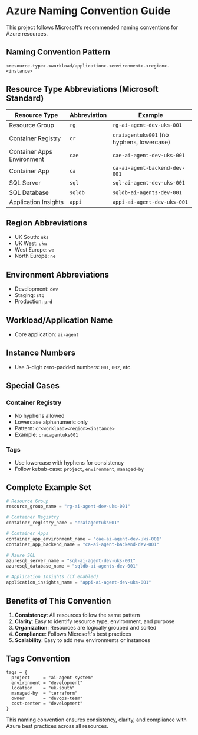 # Azure Naming Convention Guide

This project follows Microsoft's recommended naming conventions for Azure resources.

## Naming Convention Pattern
```
<resource-type>-<workload/application>-<environment>-<region>-<instance>
```

## Resource Type Abbreviations (Microsoft Standard)

| Resource Type | Abbreviation | Example |
|---------------|-------------|---------|
| Resource Group | `rg` | `rg-ai-agent-dev-uks-001` |
| Container Registry | `cr` | `craiagentuks001` (no hyphens, lowercase) |
| Container Apps Environment | `cae` | `cae-ai-agent-dev-uks-001` |
| Container App | `ca` | `ca-ai-agent-backend-dev-001` |
| SQL Server | `sql` | `sql-ai-agent-dev-uks-001` |
| SQL Database | `sqldb` | `sqldb-ai-agents-dev-001` |
| Application Insights | `appi` | `appi-ai-agent-dev-uks-001` |

## Region Abbreviations
- UK South: `uks`
- UK West: `ukw`
- West Europe: `we`
- North Europe: `ne`

## Environment Abbreviations
- Development: `dev`
- Staging: `stg`
- Production: `prd`

## Workload/Application Name
- Core application: `ai-agent`

## Instance Numbers
- Use 3-digit zero-padded numbers: `001`, `002`, etc.

## Special Cases

### Container Registry
- No hyphens allowed
- Lowercase alphanumeric only
- Pattern: `cr<workload><region><instance>`
- Example: `craiagentuks001`

### Tags
- Use lowercase with hyphens for consistency
- Follow kebab-case: `project`, `environment`, `managed-by`

## Complete Example Set

```terraform
# Resource Group
resource_group_name = "rg-ai-agent-dev-uks-001"

# Container Registry  
container_registry_name = "craiagentuks001"

# Container Apps
container_app_environment_name = "cae-ai-agent-dev-uks-001"
container_app_backend_name = "ca-ai-agent-backend-dev-001"

# Azure SQL
azuresql_server_name = "sql-ai-agent-dev-uks-001"
azuresql_database_name = "sqldb-ai-agents-dev-001"

# Application Insights (if enabled)
application_insights_name = "appi-ai-agent-dev-uks-001"
```

## Benefits of This Convention

1. **Consistency**: All resources follow the same pattern
2. **Clarity**: Easy to identify resource type, environment, and purpose
3. **Organization**: Resources are logically grouped and sorted
4. **Compliance**: Follows Microsoft's best practices
5. **Scalability**: Easy to add new environments or instances

## Tags Convention

```hcl
tags = {
  project     = "ai-agent-system"
  environment = "development" 
  location    = "uk-south"
  managed-by  = "terraform"
  owner       = "devops-team"
  cost-center = "development"
}
```

This naming convention ensures consistency, clarity, and compliance with Azure best practices across all resources.
